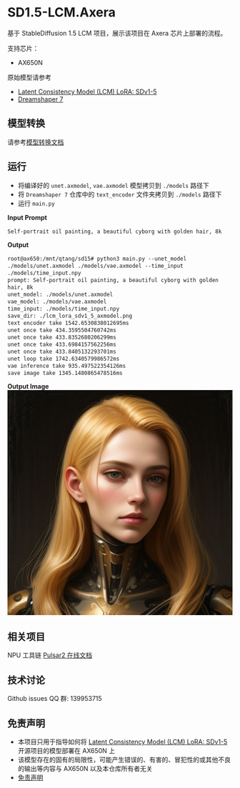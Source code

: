# SD1.5-LCM.Axera

基于 StableDiffusion 1.5 LCM 项目，展示该项目在 Axera 芯片上部署的流程。

支持芯片：
- AX650N

原始模型请参考
- [Latent Consistency Model (LCM) LoRA: SDv1-5](https://huggingface.co/latent-consistency/lcm-lora-sdv1-5)
- [Dreamshaper 7](https://huggingface.co/Lykon/dreamshaper-7)

## 模型转换

请参考[模型转换文档](model_convert/README.md)

## 运行

- 将编译好的 `unet.axmodel`, `vae.axmodel` 模型拷贝到 `./models` 路径下
- 将 `Dreamshaper 7` 仓库中的 `text_encoder` 文件夹拷贝到 `./models` 路径下
- 运行 `main.py`

**Input Prompt**
```
Self-portrait oil painting, a beautiful cyborg with golden hair, 8k
```

**Output**
```
root@ax650:/mnt/qtang/sd15# python3 main.py --unet_model ./models/unet.axmodel ./models/vae.axmodel --time_input ./models/time_input.npy
prompt: Self-portrait oil painting, a beautiful cyborg with golden hair, 8k
unet_model: ./models/unet.axmodel
vae_model: ./models/vae.axmodel
time_input: ./models/time_input.npy
save_dir: ./lcm_lora_sdv1_5_axmodel.png
text encoder take 1542.6530838012695ms
unet once take 434.3595504760742ms
unet once take 433.8352680206299ms
unet once take 433.6984157562256ms
unet once take 433.8405132293701ms
unet loop take 1742.6340579986572ms
vae inference take 935.497522354126ms
save image take 1345.1480865478516ms
```

**Output Image**
![](./lcm_lora_sdv1_5_axmodel.png)

## 相关项目

NPU 工具链 [Pulsar2 在线文档](https://pulsar2-docs.readthedocs.io/zh-cn/latest/)

## 技术讨论
Github issues
QQ 群: 139953715

## 免责声明

- 本项目只用于指导如何将 [Latent Consistency Model (LCM) LoRA: SDv1-5](https://huggingface.co/latent-consistency/lcm-lora-sdv1-5) 开源项目的模型部署在 AX650N 上
- 该模型存在的固有的局限性，可能产生错误的、有害的、冒犯性的或其他不良的输出等内容与 AX650N 以及本仓库所有者无关
- [免责声明](./Disclaimer.md)
